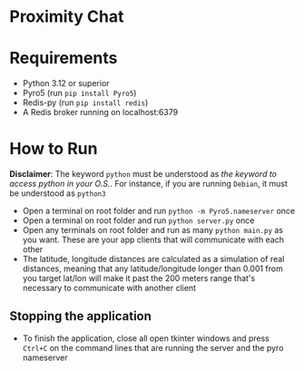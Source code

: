 # Proximity Chat

# Requirements
- Python 3.12 or superior
- Pyro5 (run `pip install Pyro5`)
- Redis-py (run `pip install redis`)
- A Redis broker running on localhost:6379

# How to Run
**Disclaimer**: The keyword `python` must be understood as _the keyword to access python in your O.S._. For instance, if you are running `Debian`, it must be understood as `python3`

- Open a terminal on root folder and run `python -m Pyro5.nameserver` once
- Open a terminal on root folder and run `python server.py` once
- Open any terminals on root folder and run as many `python main.py` as you want. These are your app clients that will communicate with each other
- The latitude, longitude distances are calculated as a simulation of real distances, meaning that any latitude/longitude longer than 0.001 from you target lat/lon will make it past the 200 meters range that's necessary to communicate with another client

## Stopping the application
- To finish the application, close all open tkinter windows and press `Ctrl+C` on the command lines that are running the server and the pyro nameserver